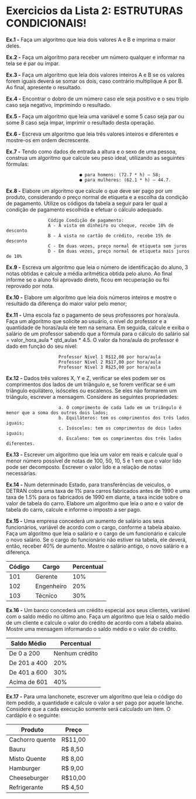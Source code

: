 # Exercicios da Lista 2: ESTRUTURAS CONDICIONAIS!

**Ex.1 -** Faça um algoritmo que leia dois valores A e B e imprima o maior deles.

**Ex.2 -** Faça um algoritmo para receber um número qualquer e informar na tela se é par ou ímpar.

**Ex.3 -** Faça um algoritmo que leia dois valores inteiros A e B se os valores forem iguais deverá se somar os dois, caso contrário multiplique A por B. Ao final, apresente o resultado.

**Ex.4 -**  Encontrar o dobro de um número caso ele seja positivo e o seu triplo caso seja negativo, imprimindo o resultado.

**Ex.5 -** Faça um algoritmo que leia uma variável e some 5 caso seja par ou some 8 caso seja ímpar, imprimir o resultado desta operação.

**Ex.6 -** Escreva um algoritmo que leia três valores inteiros e diferentes e mostre-os em ordem decrescente.

**Ex.7 -** Tendo como dados de entrada a altura e o sexo de uma pessoa, construa um algoritmo que calcule seu peso ideal, utilizando as seguintes fórmulas:

                                ● para homens: (72.7 * h) – 58;
                                ● para mulheres: (62.1 * h) – 44.7.

**Ex.8 -** Elabore um algoritmo que calcule o que deve ser pago por um produto, considerando o preço normal de etiqueta e a escolha da condição de pagamento. Utilize os códigos da tabela a seguir para ler qual a condição de pagamento escolhida e efetuar o cálculo adequado. 

                    Código Condição de pagamento:
                    A - À vista em dinheiro ou cheque, recebe 10% de desconto
                    B - À vista no cartão de crédito, recebe 15% de desconto
                    C - Em duas vezes, preço normal de etiqueta sem juros
                    D - Em duas vezes, preço normal de etiqueta mais juros de 10%

**Ex.9 -** Escreva um algoritmo que leia o número de identificação do aluno, 3 notas obtidas e calcule a média aritmética obtida pelo aluno. Ao final informe se o aluno foi aprovado direto, ficou em recuperação ou foi reprovado por nota.

**Ex.10 -** Elabore um algoritmo que leia dois números inteiros e mostre o resultado da diferença do maior valor pelo menor;

**Ex.11 -** Uma escola faz o pagamento de seus professores por hora/aula. Faça um algoritmo que solicite ao usuário, o nível do professor e a quantidade de horas/aula ele tem na semana. Em seguida, calcule e exiba o salário de um professor sabendo que a fórmula para o cálculo do salário sal = valor_hora_aula * qtd_aulas * 4.5. O valor da hora/aula do professor é dado em função do seu nível:

                        Professor Nível 1 R$12,00 por hora/aula
                        Professor Nível 2 R$17,00 por hora/aula
                        Professor Nível 3 R$25,00 por hora/aula

**Ex.12 -** Dados três valores X, Y e Z, verificar se eles podem ser os comprimentos dos lados de um triângulo e, se forem verificar se é um triângulo equilátero, isósceles ou escalenos. Se eles não formarem um triângulo, escrever a mensagem. Considere as seguintes propriedades:

                        a. O comprimento de cada lado em um triângulo é menor que a soma dos outros dois lados;
                        b. Equiláteros: tem os comprimentos dos três lados iguais;
                        c. Isósceles: tem os comprimentos de dois lados iguais;
                        d. Escaleno: tem os comprimentos dos três lados diferentes.

**Ex.13 -** Escrever um algoritmo que leia um valor em reais e calcule qual o menor número possível de notas de 100, 50, 10, 5 e 1 em que o valor lido pode ser decomposto. Escrever o valor lido e a relação de notas necessárias.

**Ex.14 -** Num determinado Estado, para transferências de veículos, o DETRAN cobra uma taxa de 1% para carros fabricados antes de 1990 e uma taxa de 1.5% para os fabricados de 1990 em diante, a taxa incide sobre o valor de tabela do carro. Elabore um algoritmo que leia o ano e o valor de tabela do carro, calcule e informe o imposto a ser pago.

**Ex.15 -** Uma empresa concederá um aumento de salário aos seus funcionários, variável de acordo com o cargo, conforme a tabela abaixo. Faça um algoritmo que leia o salário e o cargo de um funcionário e calcule o novo salário. Se o cargo do funcionário não estiver na tabela, ele deverá, então, receber 40% de aumento. Mostre o salário antigo, o novo salário e a diferença.

| Código | Cargo | Percentual |
| --- | --- | --- |
| 101 | Gerente | 10% |
| 102 | Engenheiro | 20% |
| 103 | Técnico | 30% |

                   

**Ex.16 -**  Um banco concederá um crédito especial aos seus clientes, variável com o saldo médio no último ano. Faça um algoritmo que leia o saldo médio de um cliente e calcule o valor do crédito de acordo com a tabela abaixo. Mostre uma mensagem informando o saldo médio e o valor do crédito.

| Saldo Médio | Percentual | 
| --- | --- | 
| De 0 a 200 | Nenhum crédito | 
| De 201 a 400 | 20% | 
| De 401 a 600 | 30% |                           
| Acima de 601 | 40% |                            
                            

**Ex.17 -** Para uma lanchonete, escrever um algoritmo que leia o código do item pedido, a quantidade e calcule o valor a ser pago por aquele lanche. Considere que a cada execução somente será calculado um item. O cardápio é o seguinte:

| Produto | Preço | 
| --- | --- | 
| Cachorro quente | R$11,00 | 
| Bauru | R$ 8,50 | 
| Misto Quente | R$ 8,00 |                           
| Hamburger | R$ 9,00 |
| Cheeseburger | R$10,00 |                            
| Refrigerante | R$ 4,50 |                            
                           
